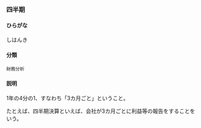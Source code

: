 <div style="display:none;">

## [あ行](securities-terms?id=あ行)
## [か行](securities-terms?id=か行)
## [さ行](securities-terms?id=さ行)

</div>

### 四半期

#### ひらがな

しはんき

#### 分類

`財務分析`

#### 説明

1年の4分の1、すなわち「3カ月ごと」ということ。
たとえば、四半期決算といえば、会社が3カ月ごとに利益等の報告をすることをいう。

<div style="display:none;">

## [た行](securities-terms?id=た行)
## [な行](securities-terms?id=な行)
## [は行](securities-terms?id=は行)
## [ま行](securities-terms?id=ま行)
## [や行](securities-terms?id=や行)
## [ら行](securities-terms?id=ら行)
## [わ行](securities-terms?id=わ行)
## [英数字・記号](securities-terms?id=英数字・記号)

</div>

